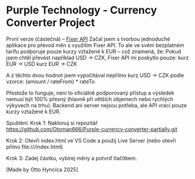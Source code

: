 # Purple Technology - Currency Converter Project 

První verze (částečná) – [Fixer API](https://fixer.io/)
Začal jsem s tvorbou jednoduché aplikace pro převod měn s využitím Fixer API. To ale ve svém bezplatném tarifu podporuje pouze kurzy vztažené k EUR – což znamená, že:
Pokud jsem chtěl převést například USD → CZK, Fixer API mi poskytlo pouze:
kurz EUR → USD
kurz EUR → CZK

A z těchto dvou hodnot jsem vypočítával nepřímo kurz USD → CZK podle vzorce:
(amount / rateFrom) * rateTo

Přestože to funguje, není to oficiálně podporovaný přístup a výsledek nemusí být 100% přesný (hlavně při větších objemech nebo rychlých výkyvech na trhu). Backend ani server nejsou potřeba, ale API vrací pouze kurzy vztažené k EUR.

Spuštění:
Krok 1:
Naklonuj si repozitář https://github.com/Otoman666/Purple-currency-converter-partially.git

Krok 2:
Otevři index.html ve VS Code a použij Live Server (nebo otevři přímo file:///index.html)

Krok 3:
Zadej částku, vybírej měny a potvrď tlačítkem.

[Made by Otto Hyncica 2025]
